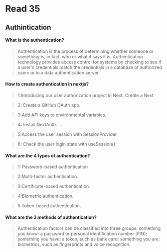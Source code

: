 # Read 35

## Authintication

#### What is the authentication?
>Authentication is the process of determining whether someone or something is, in fact, who or what it says it is. Authentication technology provides access control for systems by checking to see if a user's credentials match the credentials in a database of authorized users or in a data authentication server.

#### How to create authentication in nextjs?

>1:Introducing our user authorization project in Next, Create a Next

>2: Create a GitHub OAuth app.

>3:Add API keys to environmental variables.

>4: Install NextAuth. ...

>5:Access the user session with SessionProvider

>6: Check the user login state with useSession()

#### What are the 4 types of authentication?

>1: Password-based authentication

>2:Multi-factor authentication.

>3:Certificate-based authentication.

>4:Biometric authentication.

>5:Token-based authentication.

#### What are the 3 methods of authentication?
>Authentication factors can be classified into three groups: something you know: a password or personal identification number (PIN); something you have: a token, such as bank card; something you are: biometrics, such as fingerprints and voice recognition.